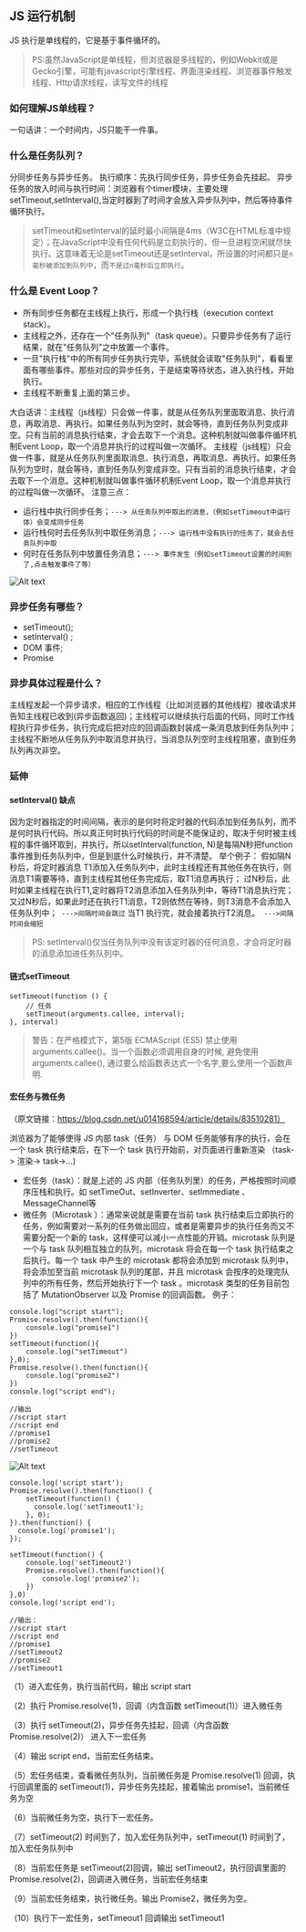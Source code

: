
## JS 运行机制
   JS 执行是单线程的，它是基于事件循环的。
   > PS:虽然JavaScript是单线程，但浏览器是多线程的，例如Webkit或是Gecko引擎，可能有javascript引擎线程、界面渲染线程、浏览器事件触发线程、Http请求线程，读写文件的线程
### 如何理解JS单线程？
   一句话讲：一个时间内，JS只能干一件事。
### 什么是任务队列？
分同步任务与异步任务。
执行顺序：先执行同步任务，异步任务会先挂起。
异步任务的放入时间与执行时间：浏览器有个timer模块，主要处理setTimeout,setInterval(),当定时器到了时间才会放入异步队列中，然后等待事件循环执行。
> setTimeout和setInterval的延时最小间隔是4ms（W3C在HTML标准中规定）；在JavaScript中没有任何代码是立刻执行的，但一旦进程空闲就尽快执行。这意味着无论是setTimeout还是setInterval，所设置的时间都只是`n毫秒被添加到队列中`，而`不是过n毫秒后立即执行`。

### 什么是 Event Loop？
* 所有同步任务都在主线程上执行，形成一个执行栈（execution context stack）。
* 主线程之外，还存在一个"任务队列"（task queue）。只要异步任务有了运行结果，就在"任务队列"之中放置一个事件。
* 一旦"执行栈"中的所有同步任务执行完毕，系统就会读取"任务队列"，看看里面有哪些事件。那些对应的异步任务，于是结束等待状态，进入执行栈，开始执行。
* 主线程不断重复上面的第三步。

大白话讲：主线程（js线程）只会做一件事，就是从任务队列里面取消息、执行消息，再取消息、再执行。如果任务队列为空时，就会等待，直到任务队列变成非空。只有当前的消息执行结束，才会去取下一个消息。这种机制就叫做事件循环机制Event Loop，取一个消息并执行的过程叫做一次循环。
主线程（js线程）只会做一件事，就是从任务队列里面取消息、执行消息，再取消息、再执行。如果任务队列为空时，就会等待，直到任务队列变成非空。只有当前的消息执行结束，才会去取下一个消息。这种机制就叫做事件循环机制Event Loop，取一个消息并执行的过程叫做一次循环。
注意三点：
* 运行栈中执行同步任务；`---> 从任务队列中取出的消息，（例如setTimeout中运行体）会变成同步任务 `
* 运行栈何时去任务队列中取任务消息；`---> 运行栈中没有执行的任务了，就会去任务队列中取`
* 何时在任务队列中放置任务消息；`---> 事件发生（例如setTimeout设置的时间到了,点击触发事件了等）`

![Alt text](./1570100717587.png)

### 异步任务有哪些？
* setTimeout();
* setInterval() ;
* DOM 事件;
* Promise

### 异步具体过程是什么？
主线程发起一个异步请求，相应的工作线程（比如浏览器的其他线程）接收请求并告知主线程已收到(异步函数返回)；主线程可以继续执行后面的代码，同时工作线程执行异步任务，执行完成后把对应的回调函数封装成一条消息放到任务队列中；主线程不断地从任务队列中取消息并执行，当消息队列空时主线程阻塞，直到任务队列再次非空。

### 延伸

#### setInterval() 缺点
因为定时器指定的时间间隔，表示的是何时将定时器的代码添加到任务队列，而不是何时执行代码。所以真正何时执行代码的时间是不能保证的，取决于何时被主线程的事件循环取到，并执行。所以setInterval(function, N)是每隔N秒把function事件推到任务队列中，但是到底什么时候执行，并不清楚。
举个例子：
假如隔N秒后，将定时器消息	T1添加入任务队列中，此时主线程还有其他任务在执行，则消息T1需要等待，直到主线程其他任务完成后，取T1消息再执行；
过N秒后，此时如果主线程在执行T1,定时器将T2消息添加入任务队列中，等待T1消息执行完；
又过N秒后，如果此时还在执行T1消息，T2则依然在等待，则T3消息不会添加入任务队列中；` --->间隔时间会跳过`
当T1 执行完，就会接着执行T2消息。` --->间隔时间会缩短`
> PS: setInterval()仅当任务队列中没有该定时器的任何消息，才会将定时器的消息添加进任务队列中。
####  链式setTimeout
``` 
setTimeout(function () {
    // 任务
    setTimeout(arguments.callee, interval);
}, interval)
```
>警告：在严格模式下，第5版 ECMAScript (ES5) 禁止使用 arguments.callee()。当一个函数必须调用自身的时候, 避免使用 arguments.callee(), 通过要么给函数表达式一个名字,要么使用一个函数声明.
#### 宏任务与微任务

 （原文链接：https://blog.csdn.net/u014168594/article/details/83510281）
 
浏览器为了能够使得 JS 内部 task（任务） 与 DOM 任务能够有序的执行，会在一个 task 执行结束后，在下一个 task 执行开始前，对页面进行重新渲染 （task-> 渲染-> task->…)
* 宏任务（task）：就是上述的 JS 内部（任务队列里）的任务，严格按照时间顺序压栈和执行。如 setTimeOut、setInverter、setImmediate 、 MessageChannel等
* 微任务（Microtask ）：通常来说就是需要在当前 task 执行结束后立即执行的任务，例如需要对一系列的任务做出回应，或者是需要异步的执行任务而又不需要分配一个新的 task，这样便可以减小一点性能的开销。microtask 队列是一个与 task 队列相互独立的队列，microtask 将会在每一个 task 执行结束之后执行。每一个 task 中产生的 microtask 都将会添加到 microtask 队列中，将会添加至当前 microtask 队列的尾部，并且 microtask 会按序的处理完队列中的所有任务，然后开始执行下一个 task 。microtask 类型的任务目前包括了 MutationObserver 以及 Promise 的回调函数。
例子：
``` 
console.log("script start");
Promise.resolve().then(function(){
	console.log("promise1")
})
setTimeout(function(){
    console.log("setTimeout")
},0);
Promise.resolve().then(function(){
	console.log("promise2")
})
console.log("script end");

//输出
//script start
//script end
//promise1
//promise2
//setTimeout
```
![Alt text](./1570106840823.png)

``` 
console.log('script start');
Promise.resolve().then(function() {
  	setTimeout(function() {
      console.log('setTimeout1');
    }, 0);
}).then(function() {
  console.log('promise1');
});

setTimeout(function() {
	console.log('setTimeout2')
	Promise.resolve().then(function(){
		console.log('promise2');
	})
},0)
console.log('script end');

//输出：
//script start
//script end
//promise1
//setTimeout2
//promise2
//setTimeout1
```
（1）进入宏任务，执行当前代码，输出 script start

（2）执行 Promise.resolve(1)，回调（内含函数 setTimeout(1)）进入微任务

（3）执行 setTimeout(2)，异步任务先挂起，回调（内含函数 Promise.resolve(2)） 进入下一宏任务

（4）输出 script end，当前宏任务结束。

（5）宏任务结束，查看微任务队列，当前微任务是 Promise.resolve(1) 回调，执行回调里面的 setTimeout(1)，异步任务先挂起，接着输出 promise1，当前微任务为空

（6）当前微任务为空，执行下一宏任务。

（7）setTimeout(2) 时间到了，加入宏任务队列中，setTimeout(1) 时间到了，加入宏任务队列中

（8）当前宏任务是 setTimeout(2)回调，输出 setTimeout2，执行回调里面的 Promise.resolve(2)，回调进入微任务，当前宏任务结束

（9）当前宏任务结束，执行微任务。输出 Promise2，微任务为空。

（10）执行下一宏任务，setTimeout1 回调输出 setTimeout1

